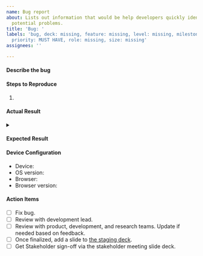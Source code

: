 ```yaml
---
name: Bug report
about: Lists out information that would be help developers quickly identify and fix
  potential problems.
title: 'Bug: '
labels: 'bug, deck: missing, feature: missing, level: missing, milestone: missing,
  priority: MUST HAVE, role: missing, size: missing'
assignees: ''

---
```


#### Describe the bug
<!-- REPLACE THIS TEXT - A clear and concise description of what the bug is, who it affects, how it affects users. (optional: what is the user's goal? -->


#### Steps to Reproduce
<!-- REPLACE THE FOLLOWNG TEXT:
- 1. Go to '...'
- 2. Click on '....'
- 3. Scroll down to '....'
- 4. See error 
-->
1. 

#### Actual Result


<details><summary></summary>


</details>

#### Expected Result


#### Device Configuration
- Device: 
- OS version: 
- Browser: 
- Browser version: 

#### Action Items
- [ ] Fix bug.
- [ ] Review with development lead.
- [ ] Review with product, development, and research teams. Update if needed based on feedback.
- [ ] Once finalized, add a slide to [the staging deck](https://docs.google.com/presentation/d/1crZ3IxqA4hAu3qzD7ns93Ieuqjwh6wyEtuX_46cP-fg).
- [ ] Get Stakeholder sign-off via the stakeholder meeting slide deck.
